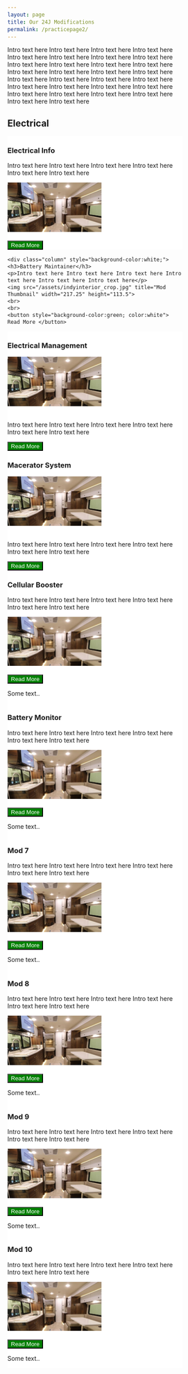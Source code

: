 ```yaml
---
layout: page
title: Our 24J Modifications
permalink: /practicepage2/
---
```


<html>
<head>
<meta name="viewport" content="width=device-width, initial-scale=1">
<style>
* {
  box-sizing: border-box;
}

/* Create two equal columns that floats next to each other */
.column {
  float: left;
  width: 50%;
  padding: 10px;
  height: 420x; /* Should be removed. Only for demonstration */
}

/* Clear floats after the columns */
.row:after {
  content: "";
  display: table;
  clear: both;
}
</style>
</head>
<body>
  
<p>Intro text here Intro text here Intro text here Intro text here Intro text here Intro text here Intro text here Intro text here Intro text here Intro text here Intro text here Intro text here Intro text here Intro text here Intro text here Intro text here Intro text here Intro text here Intro text here Intro text here Intro text here Intro text here Intro text here Intro text here Intro text here Intro text here Intro text here Intro text here Intro text here Intro text here</p>

<h2> Electrical </h2>

<div class="row">
  <div class="column" style="background-color:white;">
    <h3>Electrical Info</h3>
    <p>Intro text here Intro text here Intro text here Intro text here Intro text here Intro text here</p>
    <img src="/assets/indyinterior_crop.jpg" title="Mod Thumbnail" width="217.25" height="113.5">
    <br>
    <br>
    <button style="background-color:green; color:white"
            onclick="location.href = '/ourmods/electrical/'"> Read More </button>
  </div>
  
    <div class="column" style="background-color:white;">
    <h3>Battery Maintainer</h3>
    <p>Intro text here Intro text here Intro text here Intro text here Intro text here Intro text here</p>
    <img src="/assets/indyinterior_crop.jpg" title="Mod Thumbnail" width="217.25" height="113.5">
    <br>
    <br>
    <button style="background-color:green; color:white"> Read More </button>
  </div>
</div>

<div class="row">
  <div class="column" style="background-color:white;">
    <h3>Electrical Management</h3>
    <img src="/assets/indyinterior_crop.jpg" title="Mod Thumbnail" width="217.25" height="113.5">
    <br>
    <br>
    <p>Intro text here Intro text here Intro text here Intro text here Intro text here Intro text here</p>
    <button style="background-color:green; color:white"> Read More </button>
  </div>
  <div class="column" style="background-color:white;">
    <h3>Macerator System</h3>
    <img src="/assets/indyinterior_crop.jpg" title="Mod Thumbnail" width="217.25" height="113.5">
    <br>
    <br>
    <p>Intro text here Intro text here Intro text here Intro text here Intro text here Intro text here</p>
    <button style="background-color:green; color:white"> Read More </button>
  </div>
</div>

<div class="row">
  <div class="column" style="background-color:white;">
    <h3>Cellular Booster</h3>
    <p>Intro text here Intro text here Intro text here Intro text here Intro text here Intro text here</p>
    <img src="/assets/indyinterior_crop.jpg" title="Mod Thumbnail" width="217.25" height="113.5">
    <br>
    <br>
    <button style="background-color:green; color:white"> Read More </button>
    <p>Some text..</p>
  </div>
  <div class="column" style="background-color:white;">
    <h3>Battery Monitor</h3>
    <p>Intro text here Intro text here Intro text here Intro text here Intro text here Intro text here</p>
    <img src="/assets/indyinterior_crop.jpg" title="Mod Thumbnail" width="217.25" height="113.5">
    <br>
    <br>
    <button style="background-color:green; color:white"> Read More </button>
    <p>Some text..</p>
  </div>
</div>

<div class="row">
  <div class="column" style="background-color:white;">
    <h3>Mod 7</h3>
    <p>Intro text here Intro text here Intro text here Intro text here Intro text here Intro text here</p>
    <img src="/assets/indyinterior_crop.jpg" title="Mod Thumbnail" width="217.25" height="113.5">
    <br>
    <br>
    <button style="background-color:green; color:white"> Read More </button>
    <p>Some text..</p>
  </div>
  <div class="column" style="background-color:white;">
    <h3>Mod 8</h3>
    <p>Intro text here Intro text here Intro text here Intro text here Intro text here Intro text here</p>
    <img src="/assets/indyinterior_crop.jpg" title="Mod Thumbnail" width="217.25" height="113.5">
    <br>
    <br>
    <button style="background-color:green; color:white"> Read More </button>
    <p>Some text..</p>
  </div>
</div>

<div class="row">
  <div class="column" style="background-color:white;">
    <h3>Mod 9</h3>
    <p>Intro text here Intro text here Intro text here Intro text here Intro text here Intro text here</p>
    <img src="/assets/indyinterior_crop.jpg" title="Mod Thumbnail" width="217.25" height="113.5">
    <br>
    <br>
    <button style="background-color:green; color:white"> Read More </button>
    <p>Some text..</p>
  </div>
  <div class="column" style="background-color:white;">
    <h3>Mod 10</h3>
    <p>Intro text here Intro text here Intro text here Intro text here Intro text here Intro text here</p>
    <img src="/assets/indyinterior_crop.jpg" title="Mod Thumbnail" width="217.25" height="113.5">
    <br>
    <br>
    <button style="background-color:green; color:white"> Read More </button>
    <p>Some text..</p>
  </div>
</div>

</body>
</html>

